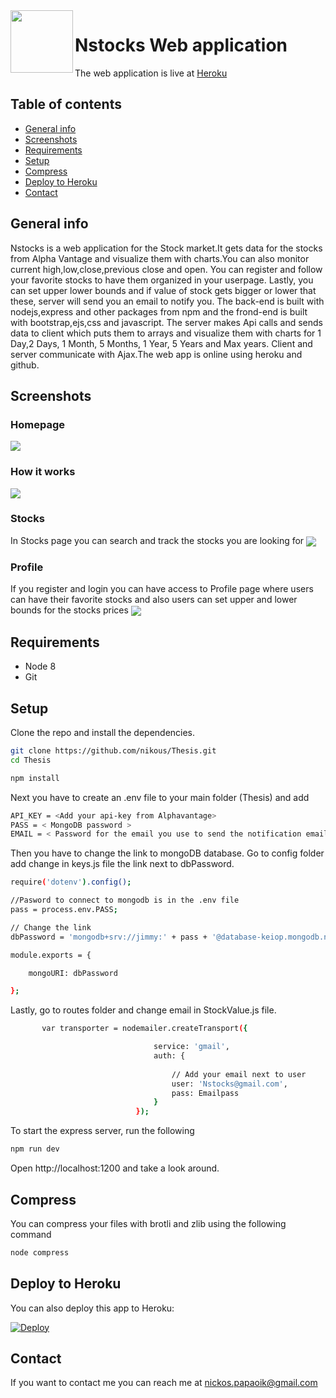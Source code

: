<img align="left" width="100" height="100" src="https://i.imgur.com/AQkebBz.png">

# Nstocks Web application 

The web application is live at [Heroku](https://nick-thesis.herokuapp.com)


## Table of contents
* [General info](#general-info)
* [Screenshots](#screenshots)
* [Requirements](#Requirements)
* [Setup](#setup)
* [Compress](#compress)
* [Deploy to Heroku](#deploy-to-heroku)
* [Contact](#contact)

## General info
Nstocks is a web application for the Stock market.It gets data for the stocks from Alpha Vantage
and visualize them with charts.You can also monitor current high,low,close,previous close and open.
You can register and follow your favorite stocks to have them organized in your userpage.
Lastly, you can set upper lower bounds and if value of stock gets bigger or lower that these, 
server will send you an email to notify you. The back-end is built with nodejs,express and other packages from npm 
and the frond-end is built with bootstrap,ejs,css and javascript. The server makes Api calls and sends data to client which
puts them to arrays and visualize them with charts for 1 Day,2 Days, 1 Month, 5 Months, 1 Year, 5 Years and Max years. 
Client and server communicate with Ajax.The web app is online using heroku and github.

## Screenshots
### Homepage
<img align="center"  src="https://i.imgur.com/NoReWqx.png">

### How it works

<img align="center"  src="https://i.imgur.com/3hjj33i.png">

### Stocks

In Stocks page you can search and track the stocks you are looking for 
<img align="center"  src="https://i.imgur.com/e5Lty5s.png">

### Profile

If you register and login you can have access to Profile page where users can have their favorite stocks and also users can set upper and lower bounds for the stocks prices
<img align="center"  src="https://i.imgur.com/p2Wo0im.png">

## Requirements


* Node 8
* Git

## Setup

Clone the repo and install the dependencies.

```bash
git clone https://github.com/nikous/Thesis.git
cd Thesis
```

```bash
npm install
```

Next you have to create an .env file to your main folder (Thesis) and add  


```bash
API_KEY = <Add your api-key from Alphavantage>
PASS = < MongoDB password >
EMAIL = < Password for the email you use to send the notification emails>
```

Then you have to change the link to mongoDB database.
Go to config folder add change in keys.js file the link next to dbPassword.

```bash
require('dotenv').config();

//Pasword to connect to mongodb is in the .env file
pass = process.env.PASS;

// Change the link 
dbPassword = 'mongodb+srv://jimmy:' + pass + '@database-keiop.mongodb.net/test?retryWrites=true&w=majority';

module.exports = {

    mongoURI: dbPassword

};
```
Lastly, go to routes folder and change email in StockValue.js file.


```bash
       var transporter = nodemailer.createTransport({

                                service: 'gmail',
                                auth: {
                                    
                                    // Add your email next to user
                                    user: 'Nstocks@gmail.com',
                                    pass: Emailpass
                                }
                            });
```

To start the express server, run the following


```bash
npm run dev
```
Open http://localhost:1200 and take a look around.

## Compress

You can compress your files with brotli and zlib using the following command 

```bash
node compress
```

## Deploy to Heroku

You can also deploy this app to Heroku:

[![Deploy](https://www.herokucdn.com/deploy/button.svg)](https://heroku.com/deploy)

## Contact

If you want to contact me you can reach me at nickos.papaoik@gmail.com
